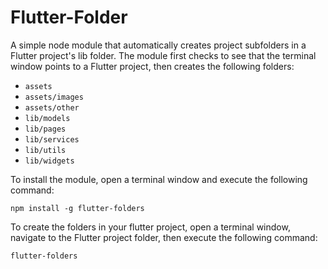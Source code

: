 # Flutter-Folder

A simple node module that automatically creates project subfolders in a Flutter project's lib folder. The module first checks to see that the terminal window points to a Flutter project, then creates the following folders:

+ `assets`
+ `assets/images`
+ `assets/other`
+ `lib/models`
+ `lib/pages`
+ `lib/services`
+ `lib/utils`
+ `lib/widgets`

To install the module, open a terminal window and execute the following command:

```shell
npm install -g flutter-folders
```

To create the folders in your flutter project, open a terminal window, navigate to the Flutter project folder, then execute the following command:

```shell
flutter-folders
```


